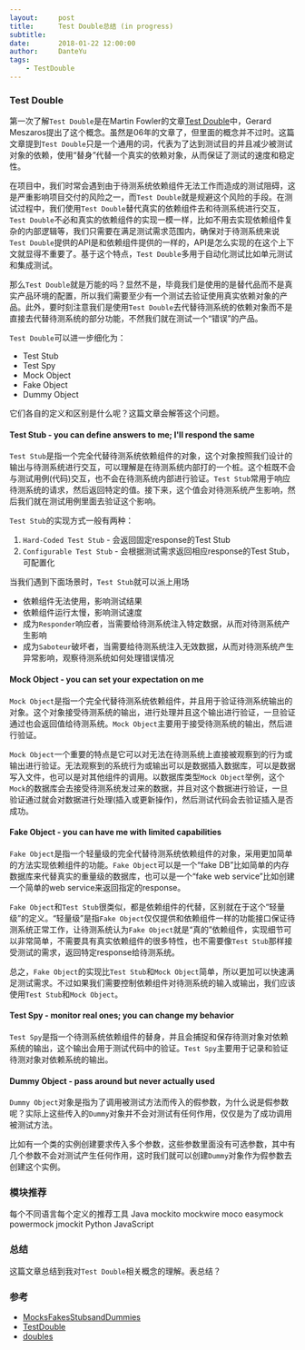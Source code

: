 ```yaml
---
layout:     post
title:      Test Double总结 (in progress)
subtitle:   
date:       2018-01-22 12:00:00
author:     DanteYu
tags:
    - TestDouble
---
```


### Test Double
第一次了解`Test Double`是在Martin Fowler的文章[Test Double](https://martinfowler.com/bliki/TestDouble.html)中，Gerard Meszaros提出了这个概念。虽然是06年的文章了，但里面的概念并不过时。这篇文章提到`Test Double`只是一个通用的词，代表为了达到测试目的并且减少被测试对象的依赖，使用“替身”代替一个真实的依赖对象，从而保证了测试的速度和稳定性。

在项目中，我们时常会遇到由于待测系统依赖组件无法工作而造成的测试阻碍，这是严重影响项目交付的风险之一，而`Test Double`就是规避这个风险的手段。在测试过程中，我们使用`Test Double`替代真实的依赖组件去和待测系统进行交互，`Test Double`不必和真实的依赖组件的实现一模一样，比如不用去实现依赖组件复杂的内部逻辑等，我们只需要在满足测试需求范围内，确保对于待测系统来说`Test Double`提供的API是和依赖组件提供的一样的，API是怎么实现的在这个上下文就显得不重要了。基于这个特点，`Test Double`多用于自动化测试比如单元测试和集成测试。

那么`Test Double`就是万能的吗？显然不是，毕竟我们是使用的是替代品而不是真实产品环境的配置，所以我们需要至少有一个测试去验证使用真实依赖对象的产品。此外，要时刻注意我们是使用`Test Double`去代替待测系统的依赖对象而不是直接去代替待测系统的部分功能，不然我们就在测试一个“错误”的产品。

`Test Double`可以进一步细化为：
* Test Stub
* Test Spy
* Mock Object
* Fake Object
* Dummy Object

它们各自的定义和区别是什么呢？这篇文章会解答这个问题。

#### Test Stub - you can define answers to me; I'll respond the same
`Test Stub`是指一个完全代替待测系统依赖组件的对象，这个对象按照我们设计的输出与待测系统进行交互，可以理解是在待测系统内部打的一个桩。这个桩既不会与测试用例(代码)交互，也不会在待测系统内部进行验证。`Test Stub`常用于响应待测系统的请求，然后返回特定的值。接下来，这个值会对待测系统产生影响，然后我们就在测试用例里面去验证这个影响。

`Test Stub`的实现方式一般有两种：
1. `Hard-Coded Test Stub` - 会返回固定response的Test Stub
2. `Configurable Test Stub` - 会根据测试需求返回相应response的Test Stub，可配置化

当我们遇到下面场景时，`Test Stub`就可以派上用场
* 依赖组件无法使用，影响测试结果
* 依赖组件运行太慢，影响测试速度
* 成为`Responder`响应者，当需要给待测系统注入特定数据，从而对待测系统产生影响
* 成为`Saboteur`破坏者，当需要给待测系统注入无效数据，从而对待测系统产生异常影响，观察待测系统如何处理错误情况

#### Mock Object - you can set your expectation on me
`Mock Object`是指一个完全代替待测系统依赖组件，并且用于验证待测系统输出的对象。这个对象接受待测系统的输出，进行处理并且这个输出进行验证，一旦验证通过也会返回值给待测系统。`Mock Object`主要用于接受待测系统的输出，然后进行验证。

`Mock Object`一个重要的特点是它可以对无法在待测系统上直接被观察到的行为或输出进行验证。无法观察到的系统行为或输出可以是数据插入数据库，可以是数据写入文件，也可以是对其他组件的调用。以数据库类型`Mock Object`举例，这个`Mock`的数据库会去接受待测系统发过来的数据，并且对这个数据进行验证，一旦验证通过就会对数据进行处理(插入或更新操作)，然后测试代码会去验证插入是否成功。

#### Fake Object - you can have me with limited capabilities
`Fake Object`是指一个轻量级的完全代替待测系统依赖组件的对象，采用更加简单的方法实现依赖组件的功能。`Fake Object`可以是一个“fake DB”比如简单的内存数据库来代替真实的重量级的数据库，也可以是一个“fake web service”比如创建一个简单的web service来返回指定的response。

`Fake Object`和`Test Stub`很类似，都是依赖组件的代替，区别就在于这个“轻量级”的定义。“轻量级”是指`Fake Object`仅仅提供和依赖组件一样的功能接口保证待测系统正常工作，让待测系统认为`Fake Object`就是“真的”依赖组件，实现细节可以非常简单，不需要具有真实依赖组件的很多特性，也不需要像`Test Stub`那样接受测试的需求，返回特定response给待测系统。

总之，`Fake Object`的实现比`Test Stub`和`Mock Object`简单，所以更加可以快速满足测试需求。不过如果我们需要控制依赖组件对待测系统的输入或输出，我们应该使用`Test Stub`和`Mock Object`。

#### Test Spy - monitor real ones; you can change my behavior
`Test Spy`是指一个待测系统依赖组件的替身，并且会捕捉和保存待测对象对依赖系统的输出，这个输出会用于测试代码中的验证。`Test Spy`主要用于记录和验证待测对象对依赖系统的输出。







#### Dummy Object - pass around but never actually used

`Dummy Object`对象是指为了调用被测试方法而传入的假参数，为什么说是假参数呢？实际上这些传入的`Dummy`对象并不会对测试有任何作用，仅仅是为了成功调用被测试方法。

比如有一个类的实例创建要求传入多个参数，这些参数里面没有可选参数，其中有几个参数不会对测试产生任何作用，这时我们就可以创建`Dummy`对象作为假参数去创建这个实例。

### 模块推荐
每个不同语言每个定义的推荐工具
Java
mockito
mockwire
moco
easymock
powermock
jmockit
Python
JavaScript

### 总结
这篇文章总结到我对`Test Double`相关概念的理解。表总结？


### 参考
* [MocksFakesStubsandDummies](http://xunitpatterns.com/Mocks,%20Fakes,%20Stubs%20and%20Dummies.html)
* [TestDouble](https://martinfowler.com/bliki/TestDouble.html)
* [doubles](http://python-doublex.readthedocs.io/en/latest/doubles.html)
